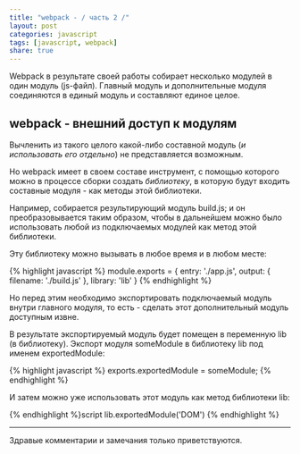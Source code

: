 ```yaml
---
title: "webpack - / часть 2 /"
layout: post
categories: javascript
tags: [javascript, webpack]
share: true
---
```


Webpack в результате своей работы собирает несколько модулей в один модуль (js-файл). Главный модуль и дополнительные модуля соединяются в единый модуль и составляют единое целое.

## webpack - внешний доступ к модулям

Вычленить из такого целого какой-либо составной модуль (*и использовать его отдельно*) не представляется возможным.

Но webpack имеет в своем составе инструмент, с помощью которого можно в процессе сборки создать *библиотеку*, в которую будут входить составные модуля - как методы этой библиотеки.

Например, собирается результирующий модуль build.js; и он преобразовывается таким образом, чтобы в дальнейшем можно было использовать любой из подключаемых модулей как метод этой библиотеки.

Эту библиотеку можно вызывать в любое время и в любом месте:

{% highlight javascript %}
module.exports = {
  entry: './app.js',
  output: {
    filename: './build.js'
  },
  library: 'lib'
}
{% endhighlight %}

Но перед этим необходимо экспортировать подключаемый модуль внутри главного модуля, то есть - сделать этот дополнительный модуль доступным извне.

В результате экспортируемый модуль будет помещен в переменную lib (в библиотеку). Экспорт модуля someModule в библиотеку lib под именем exportedModule:

{% highlight javascript %}
exports.exportedModule = someModule;
{% endhighlight %}

И затем можно уже использовать этот модуль как метод библиотеки lib:

{% endhighlight %}script
lib.exportedModule('DOM')
{% endhighlight %}

***

Здравые комментарии и замечания только приветствуются.
